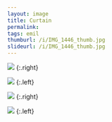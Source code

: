 ```yaml
---
layout: image
title: Curtain
permalink: 
tags: emil
thumburl: /i/IMG_1446_thumb.jpg
slideurl: /i/IMG_1446_thumb.jpg 
---
```

![]({{site.url}}/i/IMG_1445.jpg)
{:.right}

![]({{site.url}}/i/IMG_1446.jpg)
{:.left}

![]({{site.url}}/i/IMG_1447.jpg)
{:.right}

![]({{site.url}}/i/IMG_1448.jpg)
{:.left}

